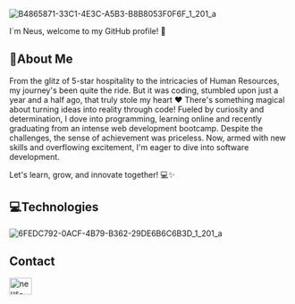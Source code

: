 ![B4865871-33C1-4E3C-A5B3-B8B8053F0F6F_1_201_a](https://github.com/neusgomis/neusgomis/assets/123258143/f66f285b-9155-4dd9-bfc5-5a7d654eff7d)

I´m Neus, welcome to my GitHub profile! 🌟
## :handshake:About Me
From the glitz of 5-star hospitality to the intricacies of Human Resources, my journey's been quite the ride. But it was coding, stumbled upon just a year and a half ago, that truly stole my heart :heart: There's something magical about turning ideas into reality through code! Fueled by curiosity and determination, I dove into programming, learning online and recently graduating from an intense web development bootcamp. Despite the challenges, the sense of achievement was priceless. Now, armed with new skills and overflowing excitement, I'm eager to dive into software development.

Let's learn, grow, and innovate together! 💻✨

## :computer:Technologies
![6FEDC792-0ACF-4B79-B362-29DE6B6C6B3D_1_201_a](https://github.com/neusgomis/neusgomis/assets/123258143/90a0ebbb-4500-420e-bf25-f29a2f071d48)

## Contact
<a href="https://linkedin.com/in/neus-gomis" target="blank"><img align="center" src="https://raw.githubusercontent.com/rahuldkjain/github-profile-readme-generator/master/src/images/icons/Social/linked-in-alt.svg" alt="neus-gomis" height="30" width="40" /></a>


